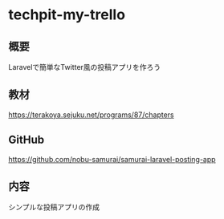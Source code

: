 # techpit-my-trello

## 概要
Laravelで簡単なTwitter風の投稿アプリを作ろう

## 教材
https://terakoya.sejuku.net/programs/87/chapters

## GitHub
https://github.com/nobu-samurai/samurai-laravel-posting-app

## 内容
シンプルな投稿アプリの作成